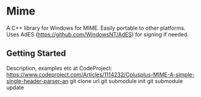 # Mime
A C++ library for Windows for MIME. Easily portable to other platforms. Uses AdES (https://github.com/WindowsNT/AdES) for signing if needed.

## Getting Started

Description, examples etc at CodeProject: https://www.codeproject.com/Articles/1114232/Cplusplus-MIME-A-simple-single-header-parser-an
git clone url
git submodule init
git submodule update

